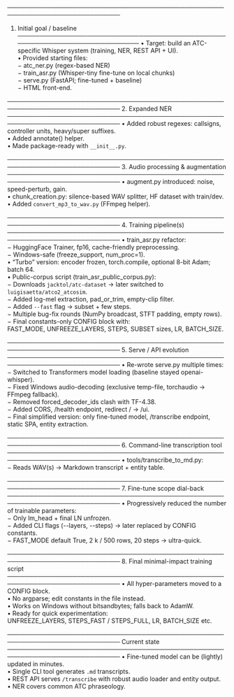 ────────────────────────────────────────────────────────────────────────────
1.  Initial goal / baseline
────────────────────────────────────────────────────────────────────────────
    • Target: build an ATC-specific Whisper system (training, NER, REST API + UI).  
    • Provided starting files:  
    − atc_ner.py (regex-based NER)  
    − train_asr.py (Whisper-tiny fine-tune on local chunks)  
    − serve.py (FastAPI; fine-tuned + baseline)  
    − HTML front-end.

────────────────────────────────────────────────────────────────────────────
2.  Expanded NER
────────────────────────────────────────────────────────────────────────────
    • Added robust regexes: callsigns, controller units, heavy/super suffixes.  
    • Added annotate() helper.  
    • Made package-ready with `__init__.py`.

────────────────────────────────────────────────────────────────────────────
3.  Audio processing & augmentation
────────────────────────────────────────────────────────────────────────────
    • augment.py introduced: noise, speed-perturb, gain.  
    • chunk_creation.py: silence-based WAV splitter, HF dataset with train/dev.  
    • Added `convert_mp3_to_wav.py` (FFmpeg helper).

────────────────────────────────────────────────────────────────────────────
4.  Training pipeline(s)
────────────────────────────────────────────────────────────────────────────
    • train_asr.py refactor:  
    − HuggingFace Trainer, fp16, cache-friendly preprocessing.  
    − Windows-safe (freeze_support, num_proc=1).  
    • “Turbo” version: encoder frozen, torch.compile, optional 8-bit Adam; batch 64.  
    • Public-corpus script (train_asr_public_corpus.py):  
    − Downloads `jacktol/atc-dataset` → later switched to `luigisaetta/atco2_atcosim`.  
    − Added log-mel extraction, pad_or_trim, empty-clip filter.  
    − Added `--fast` flag → subset + few steps.  
    − Multiple bug-fix rounds (NumPy broadcast, STFT padding, empty rows).  
    − Final constants-only CONFIG block with:  
    FAST_MODE, UNFREEZE_LAYERS, STEPS, SUBSET sizes, LR, BATCH_SIZE.

────────────────────────────────────────────────────────────────────────────
5.  Serve / API evolution
────────────────────────────────────────────────────────────────────────────
    • Re-wrote serve.py multiple times:  
    − Switched to Transformers model loading (baseline stayed openai-whisper).  
    − Fixed Windows audio-decoding (exclusive temp-file, torchaudio → FFmpeg fallback).  
    − Removed forced_decoder_ids clash with TF-4.38.  
    − Added CORS, /health endpoint, redirect / → /ui.  
    − Final simplified version: only fine-tuned model, /transcribe endpoint,
    static SPA, entity extraction.

────────────────────────────────────────────────────────────────────────────
6.  Command-line transcription tool
────────────────────────────────────────────────────────────────────────────
    • tools/transcribe_to_md.py:  
    − Reads WAV(s) → Markdown transcript + entity table.

────────────────────────────────────────────────────────────────────────────
7.  Fine-tune scope dial-back
────────────────────────────────────────────────────────────────────────────
    • Progressively reduced the number of trainable parameters:  
    − Only lm_head + final LN unfrozen.  
    − Added CLI flags (--layers, --steps) → later replaced by CONFIG constants.  
    − FAST_MODE default True, 2 k / 500 rows, 20 steps → ultra-quick.

────────────────────────────────────────────────────────────────────────────
8.  Final minimal-impact training script
────────────────────────────────────────────────────────────────────────────
    • All hyper-parameters moved to a CONFIG block.  
    • No argparse; edit constants in the file instead.  
    • Works on Windows without bitsandbytes; falls back to AdamW.  
    • Ready for quick experimentation:  
    UNFREEZE_LAYERS, STEPS_FAST / STEPS_FULL, LR, BATCH_SIZE etc.

────────────────────────────────────────────────────────────────────────────
Current state
────────────────────────────────────────────────────────────────────────────
• Fine-tuned model can be (lightly) updated in minutes.  
• Single CLI tool generates `.md` transcripts.  
• REST API serves `/transcribe` with robust audio loader and entity output.  
• NER covers common ATC phraseology.